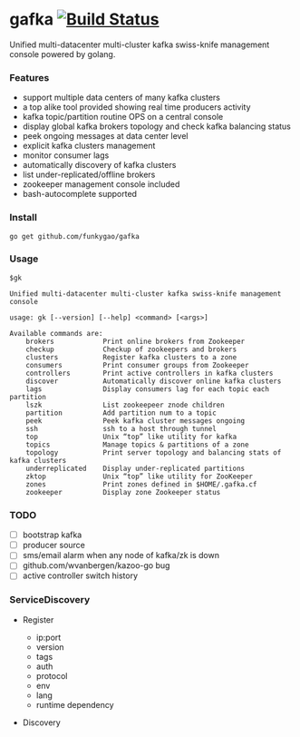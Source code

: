 # gafka [![Build Status](https://travis-ci.org/funkygao/gafka.png?branch=master)](https://travis-ci.org/funkygao/gafka)
Unified multi-datacenter multi-cluster kafka swiss-knife management console powered by golang.

### Features

- support multiple data centers of many kafka clusters
- a top alike tool provided showing real time producers activity
- kafka topic/partition routine OPS on a central console
- display global kafka brokers topology and check kafka balancing status
- peek ongoing messages at data center level
- explicit kafka clusters management
- monitor consumer lags
- automatically discovery of kafka clusters
- list under-replicated/offline brokers
- zookeeper management console included
- bash-autocomplete supported

### Install

    go get github.com/funkygao/gafka

### Usage

    $gk
    
    Unified multi-datacenter multi-cluster kafka swiss-knife management console
    
    usage: gk [--version] [--help] <command> [<args>]
    
    Available commands are:
        brokers            Print online brokers from Zookeeper
        checkup            Checkup of zookeepers and brokers
        clusters           Register kafka clusters to a zone
        consumers          Print consumer groups from Zookeeper
        controllers        Print active controllers in kafka clusters
        discover           Automatically discover online kafka clusters
        lags               Display consumers lag for each topic each partition
        lszk               List zookeepeer znode children
        partition          Add partition num to a topic
        peek               Peek kafka cluster messages ongoing
        ssh                ssh to a host through tunnel
        top                Unix “top” like utility for kafka
        topics             Manage topics & partitions of a zone
        topology           Print server topology and balancing stats of kafka clusters
        underreplicated    Display under-replicated partitions
        zktop              Unix “top” like utility for ZooKeeper
        zones              Print zones defined in $HOME/.gafka.cf
        zookeeper          Display zone Zookeeper status
    
### TODO

- [ ] bootstrap kafka
- [ ] producer source
- [ ] sms/email alarm when any node of kafka/zk is down
- [ ] github.com/wvanbergen/kazoo-go bug
- [ ] active controller switch history

### ServiceDiscovery

- Register
  - ip:port
  - version
  - tags
  - auth
  - protocol
  - env
  - lang
  - runtime dependency

- Discovery

